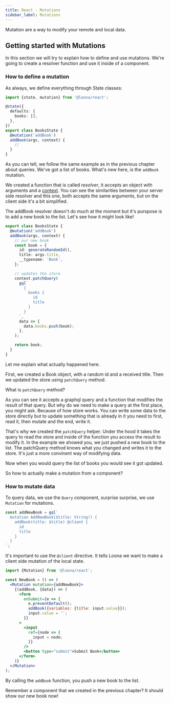```yaml
---
title: React - Mutations
sidebar_label: Mutations
---
```


Mutation are a way to modify your remote and local data.

## Getting started with Mutations

In this section we will try to explain how to define and use mutations. We're going to create a resolver function and use it inside of a component.

### How to define a mutation

As always, we define everything through State classes:

```typescript
import {state, mutation} from '@loona/react';

@state({
  defaults: {
    books: [],
  },
})
export class BooksState {
  @mutation('addBook')
  addBook(args, context) {
    //
  }
}
```

As you can tell, we follow the same example as in the previous chapter about queries. We've got a list of books. What's new here, is the `addBook` mutation.

We created a function that is called _resolver_, it accepts an object with arguments and a [context](../api/context). You can see the similarities between your server side resolver and this one, both accepts the same arguments, but on the client side it's a bit simplified.

The addBook resolver doesn't do much at the moment but it's purspose is to add a new book to the list. Let's see how it might look like!

```typescript
export class BooksState {
  @mutation('addBook')
  addBook(args, context) {
    // our new book
    const book = {
      id: generateRandomId(),
      title: args.title,
      __typename: 'Book',
    };

    // updates the store
    context.patchQuery(
      gql`
        {
          books {
            id
            title
          }
        }
      `,
      data => {
        data.books.push(book);
      },
    );

    return book;
  }
}
```

Let me explain what actually happened here.

First, we created a Book object, with a random id and a received title. Then we updated the store using `patchQuery` method.

What is `patchQuery` method?

As you can see it accepts a graphql query and a function that modifies the result of that query. But why do we need to make a query at the first place, you might ask. Because of how store works. You can write some data to the store directly but to update something that is already in it you need to first, read it, then mutate and the end, write it.

That's why we created the `patchQuery` helper. Under the hood it takes the query to read the store and inside of the function you access the result to modify it. In the example we showed you, we just pushed a new book to the list. The patchQuery method knows what you changed and writes it to the store. It's just a more convinent way of modifying data.

Now when you would query the list of books you would see it got updated.

So how to actually make a mutation from a component?

### How to mutate data

To query data, we use the `Query` component, surprise surprise, we use `Mutation` for mutations.

```typescript
const addNewBook = gql`
  mutation AddNewBook($title: String!) {
    addBook(title: $title) @client {
      id
      title
    }
  }
`;
```

It's important to use the `@client` directive. It tells Loona we want to make a client side mutation of the local state.

```jsx
import {Mutation} from '@loona/react';

const NewBook = () => (
  <Mutation mutation={addNewBook}>
    {(addBook, {data}) => (
      <form
        onSubmit={e => {
          e.preventDefault();
          addBook({variables: {title: input.value}});
          input.value = '';
        }}
      >
        <input
          ref={node => {
            input = node;
          }}
        />
        <button type="submit">Submit Book</button>
      </form>
    )}
  </Mutation>
);
```

By calling the `addBook` function, you push a new book to the list.

Remember a component that we created in the previous chapter? It should show our new book now!
